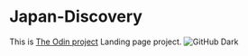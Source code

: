 # Japan-Discovery
This is [The Odin project](https://www.theodinproject.com/paths/foundations/courses/foundations/lessons/landing-page/) Landing page project.
![GitHub Dark](https://github.com/github-dark.png#gh-light-mode-only)
